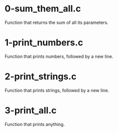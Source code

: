 # 0-sum_them_all.c
Function that returns the sum of all its parameters.

# 1-print_numbers.c
Function that prints numbers, followed by a new line.

# 2-print_strings.c
Function that prints strings, followed by a new line.

# 3-print_all.c
Function that prints anything.